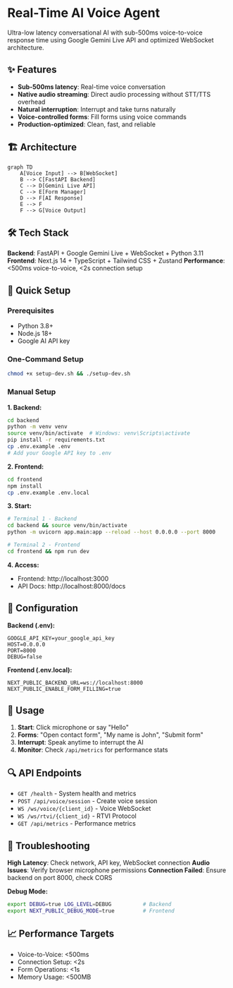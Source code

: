 # Real-Time AI Voice Agent

Ultra-low latency conversational AI with sub-500ms voice-to-voice response time using Google Gemini Live API and optimized WebSocket architecture.

## ✨ Features

- **Sub-500ms latency**: Real-time voice conversation
- **Native audio streaming**: Direct audio processing without STT/TTS overhead
- **Natural interruption**: Interrupt and take turns naturally
- **Voice-controlled forms**: Fill forms using voice commands
- **Production-optimized**: Clean, fast, and reliable

## 🏗️ Architecture

```mermaid
graph TD
    A[Voice Input] --> B[WebSocket]
    B --> C[FastAPI Backend] 
    C --> D[Gemini Live API]
    C --> E[Form Manager]
    D --> F[AI Response]
    E --> F
    F --> G[Voice Output]
```

## 🛠️ Tech Stack

**Backend**: FastAPI + Google Gemini Live + WebSocket + Python 3.11
**Frontend**: Next.js 14 + TypeScript + Tailwind CSS + Zustand
**Performance**: <500ms voice-to-voice, <2s connection setup

## 🚀 Quick Setup

### Prerequisites
- Python 3.8+
- Node.js 18+ 
- Google AI API key

### One-Command Setup
```bash
chmod +x setup-dev.sh && ./setup-dev.sh
```

### Manual Setup

**1. Backend:**
```bash
cd backend
python -m venv venv
source venv/bin/activate  # Windows: venv\Scripts\activate
pip install -r requirements.txt
cp .env.example .env
# Add your Google API key to .env
```

**2. Frontend:**
```bash
cd frontend
npm install
cp .env.example .env.local
```

**3. Start:**
```bash
# Terminal 1 - Backend
cd backend && source venv/bin/activate
python -m uvicorn app.main:app --reload --host 0.0.0.0 --port 8000

# Terminal 2 - Frontend  
cd frontend && npm run dev
```

**4. Access:**
- Frontend: http://localhost:3000
- API Docs: http://localhost:8000/docs

## 🔧 Configuration

**Backend (.env):**
```env
GOOGLE_API_KEY=your_google_api_key
HOST=0.0.0.0
PORT=8000
DEBUG=false
```

**Frontend (.env.local):**
```env
NEXT_PUBLIC_BACKEND_URL=ws://localhost:8000
NEXT_PUBLIC_ENABLE_FORM_FILLING=true
```

## 🎤 Usage

1. **Start**: Click microphone or say "Hello"
2. **Forms**: "Open contact form", "My name is John", "Submit form"
3. **Interrupt**: Speak anytime to interrupt the AI
4. **Monitor**: Check `/api/metrics` for performance stats

## 🔍 API Endpoints

- `GET /health` - System health and metrics
- `POST /api/voice/session` - Create voice session  
- `WS /ws/voice/{client_id}` - Voice WebSocket
- `WS /ws/rtvi/{client_id}` - RTVI Protocol
- `GET /api/metrics` - Performance metrics

## 🐛 Troubleshooting

**High Latency**: Check network, API key, WebSocket connection
**Audio Issues**: Verify browser microphone permissions
**Connection Failed**: Ensure backend on port 8000, check CORS

**Debug Mode:**
```bash
export DEBUG=true LOG_LEVEL=DEBUG          # Backend
export NEXT_PUBLIC_DEBUG_MODE=true         # Frontend
```

## 📈 Performance Targets

- Voice-to-Voice: <500ms
- Connection Setup: <2s
- Form Operations: <1s
- Memory Usage: <500MB

